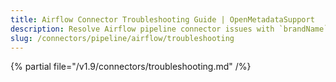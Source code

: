 ```yaml
---
title: Airflow Connector Troubleshooting Guide | OpenMetadataSupport
description: Resolve Airflow pipeline connector issues with `brandName`'scomprehensive troubleshooting guide. Fix common errors, debug connections & optimize workflows.
slug: /connectors/pipeline/airflow/troubleshooting
---
```


{% partial file="/v1.9/connectors/troubleshooting.md" /%}
